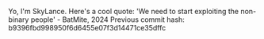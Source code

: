 Yo, I'm SkyLance. Here's a cool quote: 'We need to start exploiting the non-binary people' - BatMite, 2024
Previous commit hash: b9396fbd998950f6d6455e07f3d14471ce35dffc